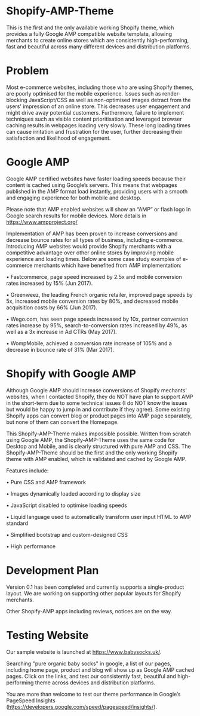# Shopify-AMP-Theme
This is the first and the only available working Shopify theme, which provides a fully Google AMP compatible website template, allowing merchants to create online stores which are consistently high-performing, fast and beautiful across many different devices and distribution platforms.

# Problem
Most e-commerce websites, including those who are using Shopify themes, are poorly optimised for the mobile experience. Issues such as render-blocking JavaScript/CSS as well as non-optimised images detract from the users' impression of an online store. This decreases user engagement and might drive away potential customers. Furthermore, failure to implement techniques such as visible content prioritisation and leveraged browser caching results in webpages loading very slowly. These long loading times can cause irritation and frustration for the user, further decreasing their satisfaction and likelihood of engagement.

# Google AMP
Google AMP certified websites have faster loading speeds because their content is cached using Google’s servers. This means that webpages published in the AMP format load instantly, providing users with a smooth and engaging experience for both mobile and desktop.

Please note that AMP enabled websites will show an “AMP” or flash logo in Google search results for mobile devices. More details in https://www.ampproject.org/

Implementation of AMP has been proven to increase conversions and decrease bounce rates for all types of business, including e-commerce. Introducing AMP websites would provide Shopify merchants with a competitive advantage over other online stores by improving mobile experience and loading times. Below are some case study examples of e-commerce merchants which have benefited from AMP implementation:

•	Fastcommerce, page speed increased by 2.5x and mobile conversion rates increased by 15% (Jun 2017).

•	Greenweez, the leading French organic retailer, improved page speeds by 5x, increased mobile conversion rates by 80%, and decreased mobile acquisition costs by 66% (Jun 2017).

•	Wego.com, has seen page speeds increased by 10x, partner conversion rates increase by 95%, search-to-conversion rates increased by 49%, as well as a 3x increase in Ad CTRs (May 2017).

•	WompMobile, achieved a conversion rate increase of 105% and a decrease in bounce rate of 31% (Mar 2017).

# Shopify with Google AMP
Although Google AMP should increase conversions of Shopify mechants' websites, when I contacted Shopify, they do NOT have plan to support AMP in the short-term due to some technical issues (I do NOT know the issues but would be happy to jump in and contribute if they agree). Some existing Shopify apps can convert blog or product pages into AMP page separately, but none of them can convert the Homepage.

This Shopify-AMP-Theme makes impossible possible. Written from scratch using Google AMP, the Shopify-AMP-Theme uses the same code for Desktop and Mobile, and is clearly structured with pure AMP and CSS. The Shopify-AMP-Theme should be the first and the only working Shopify theme with AMP enabled, which is validated and cached by Google AMP.

Features include:

•	Pure CSS and AMP framework

•	Images dynamically loaded according to display size

•	JavaScript disabled to optimise loading speeds

•	Liquid language used to automatically transform user input HTML to AMP standard

•	Simplified bootstrap and custom-designed CSS

•	High performance


# Development Plan
Version 0.1 has been completed and currently supports a single-product layout. We are working on supporting other popular layouts for Shopify merchants.

Other Shopify-AMP apps including reviews, notices are on the way.

# Testing Website
Our sample website is launched at https://www.babysocks.uk/.

Searching "pure organic baby socks" in google, a list of our pages, including home page, product and blog will show up as Google AMP cached pages. Click on the links, and test our consistently fast, beautiful and high-performing theme across devices and distribution platforms.

You are more than welcome to test our theme performance in Google’s PageSpeed Insights (https://developers.google.com/speed/pagespeed/insights/).




